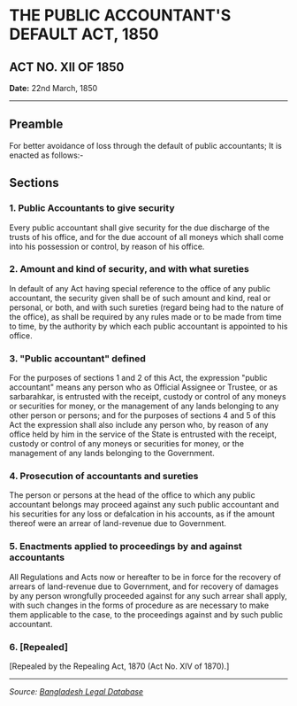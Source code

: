 # THE PUBLIC ACCOUNTANT'S DEFAULT ACT, 1850

## ACT NO. XII OF 1850

**Date:** 22nd March, 1850

---

## Preamble

For better avoidance of loss through the default of public accountants; It is enacted as follows:-

## Sections

### 1. Public Accountants to give security
Every public accountant shall give security for the due discharge of the trusts of his office, and for the due account of all moneys which shall come into his possession or control, by reason of his office.

### 2. Amount and kind of security, and with what sureties
In default of any Act having special reference to the office of any public accountant, the security given shall be of such amount and kind, real or personal, or both, and with such sureties (regard being had to the nature of the office), as shall be required by any rules made or to be made from time to time, by the authority by which each public accountant is appointed to his office.

### 3. "Public accountant" defined
For the purposes of sections 1 and 2 of this Act, the expression "public accountant" means any person who as Official Assignee or Trustee, or as sarbarahkar, is entrusted with the receipt, custody or control of any moneys or securities for money, or the management of any lands belonging to any other person or persons; and for the purposes of sections 4 and 5 of this Act the expression shall also include any person who, by reason of any office held by him in the service of the State is entrusted with the receipt, custody or control of any moneys or securities for money, or the management of any lands belonging to the Government.

### 4. Prosecution of accountants and sureties
The person or persons at the head of the office to which any public accountant belongs may proceed against any such public accountant and his securities for any loss or defalcation in his accounts, as if the amount thereof were an arrear of land-revenue due to Government.

### 5. Enactments applied to proceedings by and against accountants
All Regulations and Acts now or hereafter to be in force for the recovery of arrears of land-revenue due to Government, and for recovery of damages by any person wrongfully proceeded against for any such arrear shall apply, with such changes in the forms of procedure as are necessary to make them applicable to the case, to the proceedings against and by such public accountant.

### 6. [Repealed]
[Repealed by the Repealing Act, 1870 (Act No. XIV of 1870).]

---

*Source: [Bangladesh Legal Database](http://bdlaws.minlaw.gov.bd/act-details-2.html)*
